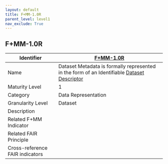 ```yaml
---
layout: default
title: F+MM-1.0R
parent_level: level1
nav_exclude: True
---
```


## F+MM-1.0R

| Identifier | [F+MM-1.0R](https://github.com/FAIRplus/Data-Maturity/edit/v0.3/docs/_indicators/A.%20F+MM-1.0R.md) |
| ---------- | ----------|
| Name | Dataset Metadata is formally represented in the form of an Identifiable [Dataset Descriptor](https://fairplus.github.io/Data-Maturity/docs/Glossary/#dataset-descriptor)  |
| Maturity Level | 1 |
| Category | Data Representation |
| Granularity Level | Dataset |
| Description |  |
| Related F+MM Indicator| |
| Related FAIR Principle | |
| Cross-reference FAIR indicators | |

